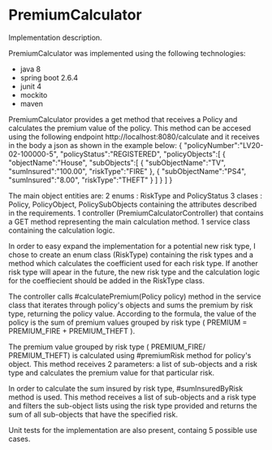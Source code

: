 # PremiumCalculator

Implementation description.

PremiumCalculator was implemented using the following technologies:
- java 8 
- spring boot 2.6.4
- junit 4
- mockito
- maven

PremiumCalculator provides a get method that receives a Policy and calculates the premium value of the policy.
This method can be accesed using the following endpoint http://localhost:8080/calculate and it receives in the body a json as shown in the example below:
{
    "policyNumber":"LV20-02-100000-5",
    "policyStatus":"REGISTERED",
    "policyObjects":[
        { "objectName":"House",
           "subObjects":[
              {
                  "subObjectName":"TV",
                  "sumInsured":"100.00",
                  "riskType":"FIRE"
              },
               {
                  "subObjectName":"PS4",
                  "sumInsured":"8.00",
                  "riskType":"THEFT"
              }
           ]
        }
    ]
}

The main object entities are:
2 enums : RiskType and PolicyStatus
3 clases : Policy, PolicyObject, PolicySubObjects containing the attributes described in the requirements.
1 controller (PremiumCalculatorController) that contains a GET method representing the main calculation method.
1 service class containing the calculation logic.

In order to easy expand the implementation for a potential new risk type, I chose to create an enum class (RiskType) containing the risk types and a method which calculates the coefficient used for each risk type.
If another risk type will apear in the future, the new risk type and the calculation logic for the coeffiecient should be added in the RiskType class.

The controller calls #calculatePremium(Policy policy) method in the service class that iterates through policy's objects and sums the premium by risk type, returning the policy value.
According to the formula, the value of the policy is the sum of premium values grouped by risk type ( PREMIUM = PREMIUM_FIRE + PREMIUM_THEFT ).

The premium value grouped by risk type ( PREMIUM_FIRE/ PREMIUM_THEFT) is calculated using #premiumRisk method for policy's object.
This method receives 2 parameters: a list of sub-objects and a risk type and calculates the premium value for that particular risk.

In order to calculate the sum insured by risk type, #sumInsuredByRisk method is used. This method receives a list of sub-objects and a risk type and filters the sub-object lists using the risk type provided and returns the sum of all sub-objects that have the specified risk.


Unit tests for the implementation are also present, containg 5 possible use cases.
